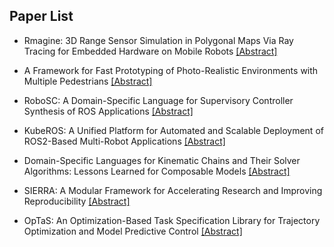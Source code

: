 ## Paper List

- Rmagine: 3D Range Sensor Simulation in Polygonal Maps Via Ray Tracing for Embedded Hardware on Mobile Robots
[[Abstract]](https://events.infovaya.com/presentation?id=93758)

- A Framework for Fast Prototyping of Photo-Realistic Environments with Multiple Pedestrians
[[Abstract]](https://events.infovaya.com/presentation?id=93761)

- RoboSC: A Domain-Specific Language for Supervisory Controller Synthesis of ROS Applications
[[Abstract]](https://events.infovaya.com/presentation?id=93764)

- KubeROS: A Unified Platform for Automated and Scalable Deployment of ROS2-Based Multi-Robot Applications
[[Abstract]](https://events.infovaya.com/presentation?id=93767)

- Domain-Specific Languages for Kinematic Chains and Their Solver Algorithms: Lessons Learned for Composable Models
[[Abstract]](https://events.infovaya.com/presentation?id=93770)

- SIERRA: A Modular Framework for Accelerating Research and Improving Reproducibility
[[Abstract]](https://events.infovaya.com/presentation?id=93773)

- OpTaS: An Optimization-Based Task Specification Library for Trajectory Optimization and Model Predictive Control
[[Abstract]](https://events.infovaya.com/presentation?id=93776)

